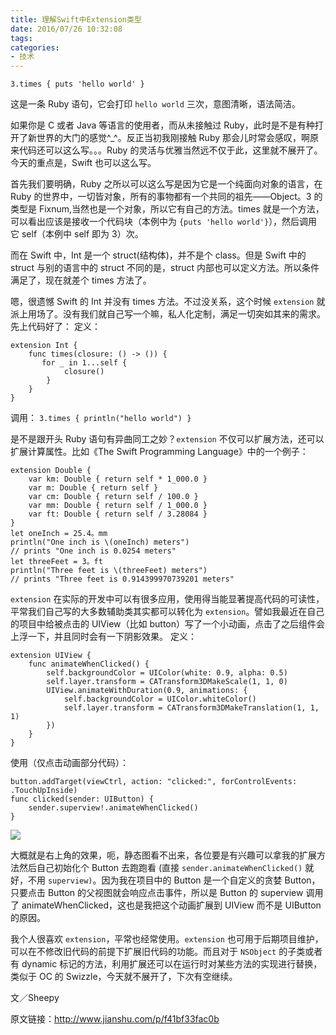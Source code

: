 ```yaml
---
title: 理解Swift中Extension类型
date: 2016/07/26 10:32:08
tags:
categories:
- 技术
---
```


```
3.times { puts 'hello world' }
```

这是一条 Ruby 语句，它会打印 `hello world` 三次，意图清晰，语法简洁。

如果你是 C 或者 Java 等语言的使用者，而从未接触过 Ruby，此时是不是有种打开了新世界的大门的感觉^_^。反正当初我刚接触 Ruby 那会儿时常会感叹，啊原来代码还可以这么写。。。Ruby 的灵活与优雅当然远不仅于此，这里就不展开了。今天的重点是，Swift 也可以这么写。

首先我们要明确，Ruby 之所以可以这么写是因为它是一个纯面向对象的语言，在 Ruby 的世界中，一切皆对象，所有的事物都有一个共同的祖先——Object。3 的类型是 Fixnum,当然也是一个对象，所以它有自己的方法。times 就是一个方法，可以看出应该是接收一个代码块（本例中为 `{puts 'hello world'}`），然后调用它 self（本例中 self 即为 3）次。

而在 Swift 中，Int 是一个 struct(结构体)，并不是个 class。但是 Swift 中的 struct 与别的语言中的 struct 不同的是，struct 内部也可以定义方法。所以条件满足了，现在就差个 times 方法了。

嗯，很遗憾 Swift 的 Int 并没有 times 方法。不过没关系，这个时候 `extension` 就派上用场了。没有我们就自己写一个嘛，私人化定制，满足一切突如其来的需求。先上代码好了：
定义：

```
extension Int {
    func times(closure: () -> ()) {
       for _ in 1...self {
            closure()
        }
    }
}
```

调用： `3.times { println("hello world") }`

是不是跟开头 Ruby 语句有异曲同工之妙？`extension` 不仅可以扩展方法，还可以扩展计算属性。比如《The Swift Programming Language》中的一个例子：

```
extension​ ​Double​ {
​    ​var​ ​km​: ​Double​ { ​return​ ​self​ * ​1_000.0​ }
​    ​var​ ​m​: ​Double​ { ​return​ ​self​ }
​    ​var​ ​cm​: ​Double​ { ​return​ ​self​ / ​100.0​ }
​    ​var​ ​mm​: ​Double​ { ​return​ ​self​ / ​1_000.0​ }
​    ​var​ ​ft​: ​Double​ { ​return​ ​self​ / ​3.28084​ }
​}
​let​ ​oneInch​ = ​25.4​。​mm
​println​(​"One inch is ​\(​oneInch​)​ meters"​)
​// prints "One inch is 0.0254 meters"
​let​ ​threeFeet​ = ​3​。​ft
​println​(​"Three feet is ​\(​threeFeet​)​ meters"​)
​// prints "Three feet is 0.914399970739201 meters"
```

`extension` 在实际的开发中可以有很多应用，使用得当能显著提高代码的可读性，平常我们自己写的大多数辅助类其实都可以转化为 `extension`。譬如我最近在自己的项目中给被点击的 UIView（比如 button）写了一个小动画，点击了之后组件会上浮一下，并且同时会有一下阴影效果。
定义：

```
extension UIView {
    func animateWhenClicked() {
        self.backgroundColor = UIColor(white: 0.9, alpha: 0.5)
        self.layer.transform = CATransform3DMakeScale(1, 1, 0)
        UIView.animateWithDuration(0.9, animations: {
            self.backgroundColor = UIColor.whiteColor()
            self.layer.transform = CATransform3DMakeTranslation(1, 1, 1)
        })
    }
}
```

使用（仅点击动画部分代码）：

```
button.addTarget(viewCtrl, action: "clicked:", forControlEvents: .TouchUpInside)
func clicked(sender: UIButton) {
    sender.superview!.animateWhenClicked()
}
```

![](http://pics.naaln.com/blog/2019-01-14-032431.jpg-basicBlog)

大概就是右上角的效果，呃，静态图看不出来，各位要是有兴趣可以拿我的扩展方法然后自己初始化个 Button 去跑跑看 (直接 `sender.animateWhenClicked()` 就好，不用 `superview)`。因为我在项目中的 Button 是一个自定义的贪婪 Button，只要点击 Button 的父视图就会响应点击事件，所以是 Button 的 superview 调用了 animateWhenClicked，这也是我把这个动画扩展到 UIView 而不是 UIButton 的原因。

我个人很喜欢 `extension`，平常也经常使用。`extension` 也可用于后期项目维护，可以在不修改旧代码的前提下扩展旧代码的功能。而且对于 `NSObject` 的子类或者有 dynamic 标记的方法，利用扩展还可以在运行时对某些方法的实现进行替换，类似于 OC 的 Swizzle，今天就不展开了，下次有空继续。

文／Sheepy

原文链接：http://www.jianshu.com/p/f41bf33fac0b

